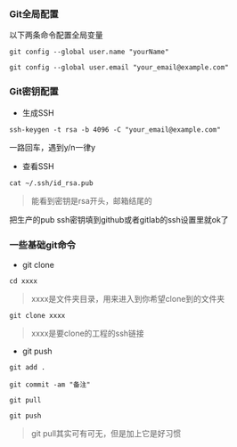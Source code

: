 ### Git全局配置

以下两条命令配置全局变量

`git config --global user.name "yourName"`

`git config --global user.email "your_email@example.com"`







### Git密钥配置

* 生成SSH

`ssh-keygen -t rsa -b 4096 -C "your_email@example.com"`

一路回车，遇到y/n一律y

* 查看SSH

`cat ~/.ssh/id_rsa.pub`

> 能看到密钥是rsa开头，邮箱结尾的

把生产的pub ssh密钥填到github或者gitlab的ssh设置里就ok了







### 一些基础git命令

* git clone

`cd xxxx`
> xxxx是文件夹目录，用来进入到你希望clone到的文件夹

`git clone xxxx`
> xxxx是要clone的工程的ssh链接

* git push

`git add .`

`git commit -am "备注"`

`git pull`

`git push`


> git pull其实可有可无，但是加上它是好习惯
